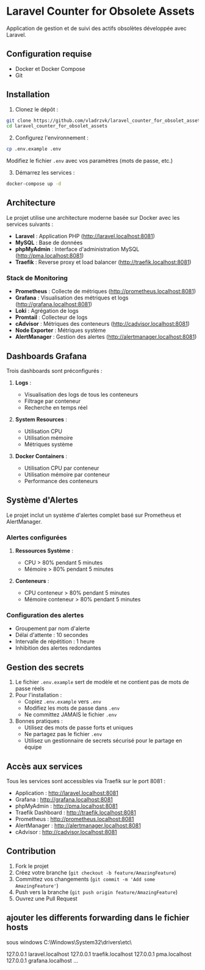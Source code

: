 # Laravel Counter for Obsolete Assets

Application de gestion et de suivi des actifs obsolètes développée avec Laravel.

## Configuration requise

- Docker et Docker Compose
- Git

## Installation

1. Clonez le dépôt :
```bash
git clone https://github.com/vladrzvk/laravel_counter_for_obsolet_assets.git
cd laravel_counter_for_obsolet_assets
```

2. Configurez l'environnement :
```bash
cp .env.example .env
```
Modifiez le fichier `.env` avec vos paramètres (mots de passe, etc.)

3. Démarrez les services :
```bash
docker-compose up -d
```

## Architecture

Le projet utilise une architecture moderne basée sur Docker avec les services suivants :

- **Laravel** : Application PHP (http://laravel.localhost:8081)
- **MySQL** : Base de données
- **phpMyAdmin** : Interface d'administration MySQL (http://pma.localhost:8081)
- **Traefik** : Reverse proxy et load balancer (http://traefik.localhost:8081)

### Stack de Monitoring

- **Prometheus** : Collecte de métriques (http://prometheus.localhost:8081)
- **Grafana** : Visualisation des métriques et logs (http://grafana.localhost:8081)
- **Loki** : Agrégation de logs
- **Promtail** : Collecteur de logs
- **cAdvisor** : Métriques des conteneurs (http://cadvisor.localhost:8081)
- **Node Exporter** : Métriques système
- **AlertManager** : Gestion des alertes (http://alertmanager.localhost:8081)

## Dashboards Grafana

Trois dashboards sont préconfigurés :

1. **Logs** : 
   - Visualisation des logs de tous les conteneurs
   - Filtrage par conteneur
   - Recherche en temps réel

2. **System Resources** :
   - Utilisation CPU
   - Utilisation mémoire
   - Métriques système

3. **Docker Containers** :
   - Utilisation CPU par conteneur
   - Utilisation mémoire par conteneur
   - Performance des conteneurs

## Système d'Alertes

Le projet inclut un système d'alertes complet basé sur Prometheus et AlertManager.

### Alertes configurées

1. **Ressources Système** :
   - CPU > 80% pendant 5 minutes
   - Mémoire > 80% pendant 5 minutes

2. **Conteneurs** :
   - CPU conteneur > 80% pendant 5 minutes
   - Mémoire conteneur > 80% pendant 5 minutes

### Configuration des alertes

- Groupement par nom d'alerte
- Délai d'attente : 10 secondes
- Intervalle de répétition : 1 heure
- Inhibition des alertes redondantes

## Gestion des secrets

1. Le fichier `.env.example` sert de modèle et ne contient pas de mots de passe réels
2. Pour l'installation :
   - Copiez `.env.example` vers `.env`
   - Modifiez les mots de passe dans `.env`
   - Ne committez JAMAIS le fichier `.env`
3. Bonnes pratiques :
   - Utilisez des mots de passe forts et uniques
   - Ne partagez pas le fichier `.env`
   - Utilisez un gestionnaire de secrets sécurisé pour le partage en équipe

## Accès aux services

Tous les services sont accessibles via Traefik sur le port 8081 :

- Application : http://laravel.localhost:8081
- Grafana : http://grafana.localhost:8081
- phpMyAdmin : http://pma.localhost:8081
- Traefik Dashboard : http://traefik.localhost:8081
- Prometheus : http://prometheus.localhost:8081
- AlertManager : http://alertmanager.localhost:8081
- cAdvisor : http://cadvisor.localhost:8081

## Contribution

1. Fork le projet
2. Créez votre branche (`git checkout -b feature/AmazingFeature`)
3. Committez vos changements (`git commit -m 'Add some AmazingFeature'`)
4. Push vers la branche (`git push origin feature/AmazingFeature`)
5. Ouvrez une Pull Request



## ajouter les differents forwarding dans le fichier hosts 

sous windows C:\Windows\System32\drivers\etc\

127.0.0.1  laravel.localhost
127.0.0.1  traefik.localhost
127.0.0.1  pma.localhost
127.0.0.1  grafana.localhost
...